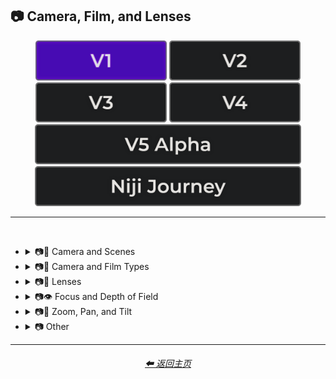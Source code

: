 <h2>📷 Camera, Film, and Lenses</h2>

<div align="center">

[<img src="/Images/Repo_Parts/Buttons/Version_Buttons/button_version_V1_active.webp?raw=true" alt="MidJourney V1" height="64" />](/Pages/MJ_V1/Style_Pages/Sphere/Camera.md)
[<img src="/Images/Repo_Parts/Buttons/Version_Buttons/button_version_V2_inactive.webp?raw=true" alt="MidJourney V2" height="64" />](/Pages/MJ_V2/Style_Pages/Sphere/Camera.md)
[<img src="/Images/Repo_Parts/Buttons/Version_Buttons/button_version_V3_inactive.webp?raw=true" alt="MidJourney V3" height="64" />](/Pages/MJ_V3/Style_Pages/Sphere/Camera.md)
[<img src="/Images/Repo_Parts/Buttons/Version_Buttons/button_version_V4_inactive.webp?raw=true" alt="MidJourney V4" height="64" />](/Pages/MJ_V4/Style_Pages/Just_The_Style/Camera.md)
<br>
[<img src="/Images/Repo_Parts/Buttons/Version_Buttons/button_version_V5_Alpha_inactive_half.webp?raw=true" alt="MidJourney V5" height="64" />](/Pages/MJ_V5/Style_Pages/Just_The_Style/Camera.md)
[<img src="/Images/Repo_Parts/Buttons/Version_Buttons/button_version_niji_inactive_half.webp?raw=true" alt="Niji Journey" height="64" />](/Pages/Niji_Journey/Style_Pages/Camera.md)

</div>

<hr>
<br>


- <details><summary>📷🌇 Camera and Scenes</summary><p><div align="center">

	| Photography | Filmic | Cinematic |
	| :-: | :-: | :-: |
	| <img src="/Images/MJ_V1/Midjourney_Styles_(sphere)/sphere_Photography.webp?raw=true" width="256" /> | <img src="/Images/MJ_V1/Midjourney_Styles_(sphere)/sphere_Filmic.webp?raw=true" width="256" /> | <img src="/Images/MJ_V1/Midjourney_Styles_(sphere)/sphere_Cinematic.webp?raw=true" width="256" /> | 
	
	<br>

	| Color Grading | Bokeh |
	| :-: | :-: |
	| <img src="/Images/MJ_V1/Midjourney_Styles_(sphere)/sphere_Color_Grading.webp?raw=true" width="256" /> | <img src="/Images/MJ_V1/Midjourney_Styles_(sphere)/sphere_Bokeh.webp?raw=true" width="256" /> |

	</div></p></details>


- <details><summary>📷🌇 Camera and Film Types</summary><p><div align="center">

	| Night Vision |
	| :-: |
	| <img src="/Images/MJ_V1/Midjourney_Styles_(sphere)/sphere_Night_Vision.webp?raw=true" width="256" /> |
	
	<br>
	
	| Hyperspectral Imaging | Multispectral Imaging |
	| :-: | :-: |
	| <img src="/Images/MJ_V1/Midjourney_Styles_(sphere)/sphere_Hyperspectral_Imaging.webp?raw=true" width="256" /> | <img src="/Images/MJ_V1/Midjourney_Styles_(sphere)/sphere_Multispectral_Imaging.webp?raw=true" width="256" /> |
	
	<br>
	
	| Polaroid |
	| :-: |
	| <img src="/Images/MJ_V1/Midjourney_Styles_(sphere)/sphere_Polaroid.webp?raw=true" width="256" /> |

	</div></p></details>


- <details><summary>📷🔭 Lenses</summary><p><div align="center">

	| Macro |
	| :-: |
	| <img src="/Images/MJ_V1/Midjourney_Styles_(sphere)/sphere_Macro.webp?raw=true" width="256" /> |
	
	<br>
	
	| Microscopic | Super-Resolution Microscopy |
	| :-: | :-: |
	| <img src="/Images/MJ_V1/Midjourney_Styles_(sphere)/sphere_Microscopic.webp?raw=true" width="256" /> | <img src="/Images/MJ_V1/Midjourney_Styles_(sphere)/sphere_Super-Resolution_Microscopy.webp?raw=true" width="256" /> |
	

	</div></p></details>

- <details><summary>📷👁 Focus and Depth of Field</summary><p><div align="center">
	
	| Depth of Field | DOF |
	| :-: | :-: |
	| <img src="/Images/MJ_V1/Midjourney_Styles_(sphere)/sphere_Depth_of_Field.webp?raw=true" width="256" /> | <img src="/Images/MJ_V1/Midjourney_Styles_(sphere)/sphere_DOF.webp?raw=true" width="256" /> |

	</div></p></details>


- <details><summary>📷🔎 Zoom, Pan, and Tilt</summary><p><div align="center">
	
	| Dolly Zoom |
	| :-: |
	| <img src="/Images/MJ_V1/Midjourney_Styles_(sphere)/sphere_Dolly_Zoom.webp?raw=true" width="256" /> |

	</div></p></details>


- <details><summary>📷 Other</summary><p><div align="center">

	| Lens Flare | Vignette |
	| :-: | :-: |
	| <img src="/Images/MJ_V1/Midjourney_Styles_(sphere)/sphere_Lens_Flare.webp?raw=true" width="256" /> | <img src="/Images/MJ_V1/Midjourney_Styles_(sphere)/sphere_Vignette.webp?raw=true" width="256" /> |

	</div></p></details>

<hr><!--------------->
<div align="center">
<h6><a href="/README.md">⬅ 返回主页</a></h6>
</div>